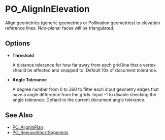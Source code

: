 # PO\_AlignInElevation

Align geometries (generic geometries or Pollination geometries) to elevation reference lines. Non-planar faces will be triangulated.

## Options

*   **Threshold**

    A distance tolerance for how far away from each grid line that a vertex should be affected and snapped to. Default 10x of document tolerance.
*   **Angle Tolerance**

    A degree number from 0 to 360 to filter each input geometry edges that have a angle difference from the grids. Input -1 to disable checking the angle tolerance. Default to the current document angle tolerance.

## See Also

* [PO\_AlignInPlan](po_aligninplan.md)
* [PO\_RemoveShortSegments](po_removeshortsegments.md)
